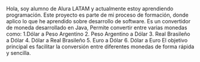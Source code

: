 Hola, soy alumno de Alura LATAM y actualmente estoy aprendiendo programación. 
Este proyecto es parte de mi proceso de formación, donde aplico lo que he aprendido sobre desarrollo de software.
Es un convertidor de moneda desarrollado en Java, Permite convertir entre varias monedas como:
1.Dólar a Peso Argentino
2. Peso Argentino a Dólar
3. Real Brasileño a Dólar
4. Dólar a Real Brasileño
5. Euro a Dólar
6. Dólar a Euro
El objetivo principal es facilitar la conversión entre diferentes monedas de forma rápida y sencilla.
